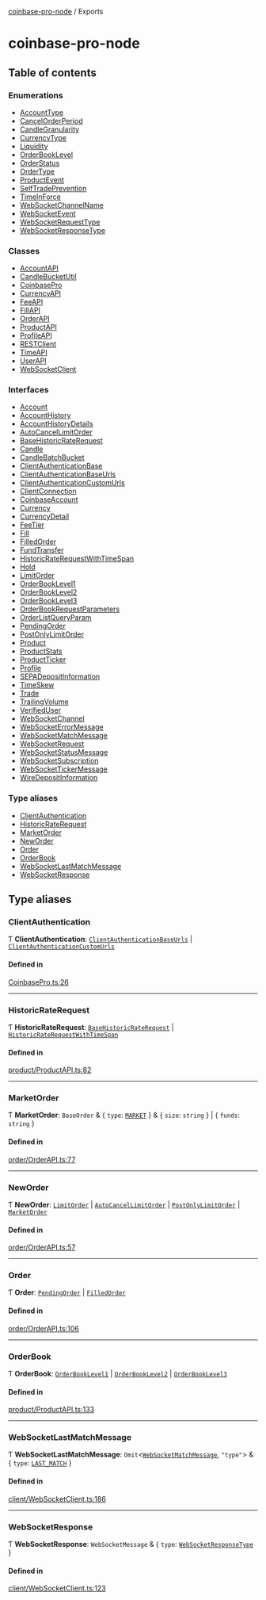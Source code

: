 [coinbase-pro-node](README.md) / Exports

# coinbase-pro-node

## Table of contents

### Enumerations

- [AccountType](enums/AccountType.md)
- [CancelOrderPeriod](enums/CancelOrderPeriod.md)
- [CandleGranularity](enums/CandleGranularity.md)
- [CurrencyType](enums/CurrencyType.md)
- [Liquidity](enums/Liquidity.md)
- [OrderBookLevel](enums/OrderBookLevel.md)
- [OrderStatus](enums/OrderStatus.md)
- [OrderType](enums/OrderType.md)
- [ProductEvent](enums/ProductEvent.md)
- [SelfTradePrevention](enums/SelfTradePrevention.md)
- [TimeInForce](enums/TimeInForce.md)
- [WebSocketChannelName](enums/WebSocketChannelName.md)
- [WebSocketEvent](enums/WebSocketEvent.md)
- [WebSocketRequestType](enums/WebSocketRequestType.md)
- [WebSocketResponseType](enums/WebSocketResponseType.md)

### Classes

- [AccountAPI](classes/AccountAPI.md)
- [CandleBucketUtil](classes/CandleBucketUtil.md)
- [CoinbasePro](classes/CoinbasePro.md)
- [CurrencyAPI](classes/CurrencyAPI.md)
- [FeeAPI](classes/FeeAPI.md)
- [FillAPI](classes/FillAPI.md)
- [OrderAPI](classes/OrderAPI.md)
- [ProductAPI](classes/ProductAPI.md)
- [ProfileAPI](classes/ProfileAPI.md)
- [RESTClient](classes/RESTClient.md)
- [TimeAPI](classes/TimeAPI.md)
- [UserAPI](classes/UserAPI.md)
- [WebSocketClient](classes/WebSocketClient.md)

### Interfaces

- [Account](interfaces/Account.md)
- [AccountHistory](interfaces/AccountHistory.md)
- [AccountHistoryDetails](interfaces/AccountHistoryDetails.md)
- [AutoCancelLimitOrder](interfaces/AutoCancelLimitOrder.md)
- [BaseHistoricRateRequest](interfaces/BaseHistoricRateRequest.md)
- [Candle](interfaces/Candle.md)
- [CandleBatchBucket](interfaces/CandleBatchBucket.md)
- [ClientAuthenticationBase](interfaces/ClientAuthenticationBase.md)
- [ClientAuthenticationBaseUrls](interfaces/ClientAuthenticationBaseUrls.md)
- [ClientAuthenticationCustomUrls](interfaces/ClientAuthenticationCustomUrls.md)
- [ClientConnection](interfaces/ClientConnection.md)
- [CoinbaseAccount](interfaces/CoinbaseAccount.md)
- [Currency](interfaces/Currency.md)
- [CurrencyDetail](interfaces/CurrencyDetail.md)
- [FeeTier](interfaces/FeeTier.md)
- [Fill](interfaces/Fill.md)
- [FilledOrder](interfaces/FilledOrder.md)
- [FundTransfer](interfaces/FundTransfer.md)
- [HistoricRateRequestWithTimeSpan](interfaces/HistoricRateRequestWithTimeSpan.md)
- [Hold](interfaces/Hold.md)
- [LimitOrder](interfaces/LimitOrder.md)
- [OrderBookLevel1](interfaces/OrderBookLevel1.md)
- [OrderBookLevel2](interfaces/OrderBookLevel2.md)
- [OrderBookLevel3](interfaces/OrderBookLevel3.md)
- [OrderBookRequestParameters](interfaces/OrderBookRequestParameters.md)
- [OrderListQueryParam](interfaces/OrderListQueryParam.md)
- [PendingOrder](interfaces/PendingOrder.md)
- [PostOnlyLimitOrder](interfaces/PostOnlyLimitOrder.md)
- [Product](interfaces/Product.md)
- [ProductStats](interfaces/ProductStats.md)
- [ProductTicker](interfaces/ProductTicker.md)
- [Profile](interfaces/Profile.md)
- [SEPADepositInformation](interfaces/SEPADepositInformation.md)
- [TimeSkew](interfaces/TimeSkew.md)
- [Trade](interfaces/Trade.md)
- [TrailingVolume](interfaces/TrailingVolume.md)
- [VerifiedUser](interfaces/VerifiedUser.md)
- [WebSocketChannel](interfaces/WebSocketChannel.md)
- [WebSocketErrorMessage](interfaces/WebSocketErrorMessage.md)
- [WebSocketMatchMessage](interfaces/WebSocketMatchMessage.md)
- [WebSocketRequest](interfaces/WebSocketRequest.md)
- [WebSocketStatusMessage](interfaces/WebSocketStatusMessage.md)
- [WebSocketSubscription](interfaces/WebSocketSubscription.md)
- [WebSocketTickerMessage](interfaces/WebSocketTickerMessage.md)
- [WireDepositInformation](interfaces/WireDepositInformation.md)

### Type aliases

- [ClientAuthentication](modules.md#clientauthentication)
- [HistoricRateRequest](modules.md#historicraterequest)
- [MarketOrder](modules.md#marketorder)
- [NewOrder](modules.md#neworder)
- [Order](modules.md#order)
- [OrderBook](modules.md#orderbook)
- [WebSocketLastMatchMessage](modules.md#websocketlastmatchmessage)
- [WebSocketResponse](modules.md#websocketresponse)

## Type aliases

### ClientAuthentication

Ƭ **ClientAuthentication**: [`ClientAuthenticationBaseUrls`](interfaces/ClientAuthenticationBaseUrls.md) \| [`ClientAuthenticationCustomUrls`](interfaces/ClientAuthenticationCustomUrls.md)

#### Defined in

[CoinbasePro.ts:26](https://github.com/bennycode/coinbase-pro-node/blob/9734468/src/CoinbasePro.ts#L26)

___

### HistoricRateRequest

Ƭ **HistoricRateRequest**: [`BaseHistoricRateRequest`](interfaces/BaseHistoricRateRequest.md) \| [`HistoricRateRequestWithTimeSpan`](interfaces/HistoricRateRequestWithTimeSpan.md)

#### Defined in

[product/ProductAPI.ts:82](https://github.com/bennycode/coinbase-pro-node/blob/9734468/src/product/ProductAPI.ts#L82)

___

### MarketOrder

Ƭ **MarketOrder**: `BaseOrder` & { `type`: [`MARKET`](enums/OrderType.md#market)  } & { `size`: `string`  } \| { `funds`: `string`  }

#### Defined in

[order/OrderAPI.ts:77](https://github.com/bennycode/coinbase-pro-node/blob/9734468/src/order/OrderAPI.ts#L77)

___

### NewOrder

Ƭ **NewOrder**: [`LimitOrder`](interfaces/LimitOrder.md) \| [`AutoCancelLimitOrder`](interfaces/AutoCancelLimitOrder.md) \| [`PostOnlyLimitOrder`](interfaces/PostOnlyLimitOrder.md) \| [`MarketOrder`](modules.md#marketorder)

#### Defined in

[order/OrderAPI.ts:57](https://github.com/bennycode/coinbase-pro-node/blob/9734468/src/order/OrderAPI.ts#L57)

___

### Order

Ƭ **Order**: [`PendingOrder`](interfaces/PendingOrder.md) \| [`FilledOrder`](interfaces/FilledOrder.md)

#### Defined in

[order/OrderAPI.ts:106](https://github.com/bennycode/coinbase-pro-node/blob/9734468/src/order/OrderAPI.ts#L106)

___

### OrderBook

Ƭ **OrderBook**: [`OrderBookLevel1`](interfaces/OrderBookLevel1.md) \| [`OrderBookLevel2`](interfaces/OrderBookLevel2.md) \| [`OrderBookLevel3`](interfaces/OrderBookLevel3.md)

#### Defined in

[product/ProductAPI.ts:133](https://github.com/bennycode/coinbase-pro-node/blob/9734468/src/product/ProductAPI.ts#L133)

___

### WebSocketLastMatchMessage

Ƭ **WebSocketLastMatchMessage**: `Omit`<[`WebSocketMatchMessage`](interfaces/WebSocketMatchMessage.md), ``"type"``\> & { `type`: [`LAST_MATCH`](enums/WebSocketResponseType.md#last_match)  }

#### Defined in

[client/WebSocketClient.ts:186](https://github.com/bennycode/coinbase-pro-node/blob/9734468/src/client/WebSocketClient.ts#L186)

___

### WebSocketResponse

Ƭ **WebSocketResponse**: `WebSocketMessage` & { `type`: [`WebSocketResponseType`](enums/WebSocketResponseType.md)  }

#### Defined in

[client/WebSocketClient.ts:123](https://github.com/bennycode/coinbase-pro-node/blob/9734468/src/client/WebSocketClient.ts#L123)
